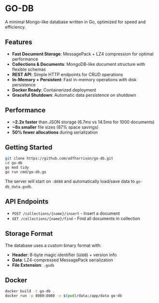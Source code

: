 # GO-DB

A minimal Mongo-like database written in Go, optimized for speed and efficiency.

## Features

- **Fast Document Storage**: MessagePack + LZ4 compression for optimal performance
- **Collections & Documents**: MongoDB-like document structure with flexible schemas
- **REST API**: Simple HTTP endpoints for CRUD operations
- **In-Memory + Persistent**: Fast in-memory operations with disk persistence
- **Docker Ready**: Containerized deployment
- **Graceful Shutdown**: Automatic data persistence on shutdown

## Performance

- **~2.2x faster** than JSON storage (6.7ms vs 14.5ms for 1000 documents)
- **~8x smaller** file sizes (87% space savings)
- **50% fewer allocations** during serialization

## Getting Started

```bash
git clone https://github.com/adfharrison/go-db.git
cd go-db
go mod tidy
go run cmd/go-db.go
```

The server will start on `:8080` and automatically load/save data to `go-db_data.godb`.

## API Endpoints

- `POST /collections/{name}/insert` - Insert a document
- `GET /collections/{name}/find` - Find all documents in collection

## Storage Format

The database uses a custom binary format with:

- **Header**: 8-byte magic identifier (`GODB`) + version info
- **Data**: LZ4-compressed MessagePack serialization
- **File Extension**: `.godb`

## Docker

```bash
docker build -t go-db .
docker run -p 8080:8080 -v $(pwd)/data:/app/data go-db
```
